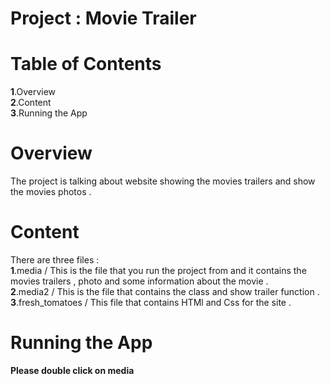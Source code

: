 # Project : Movie Trailer
  
  # Table of Contents
 **1**.Overview  
 **2**.Content  
 **3**.Running the App
  
  # Overview
  The project is talking about website showing the movies trailers and show the movies photos .
  # Content
  There are three files :  
 **1**.media  / This is the file that you run the project from and it contains the movies trailers , photo and some information about the movie .   
 **2**.media2  / This is the file that contains the class and show trailer function .  
 **3**.fresh_tomatoes /  This file that contains HTMl and Css for the site .
# Running the App
**Please double click on media**
  
 
